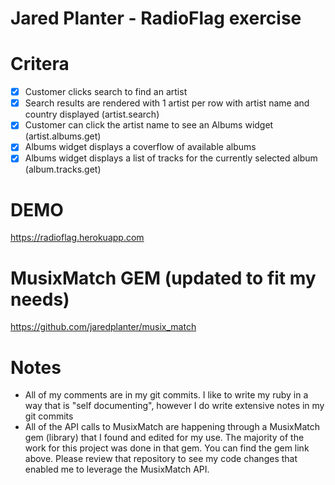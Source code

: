 # Jared Planter - RadioFlag exercise

# Critera
- [x] Customer clicks search to find an artist
- [x] Search results are rendered with 1 artist per row with artist name and country displayed (artist.search)
- [x] Customer can click the artist name to see an Albums widget (artist.albums.get)
- [x] Albums widget displays a coverflow of available albums
- [x] Albums widget displays a list of tracks for the currently selected album (album.tracks.get)

# DEMO
https://radioflag.herokuapp.com

# MusixMatch GEM (updated to fit my needs)
https://github.com/jaredplanter/musix_match

# Notes
* All of my comments are in my git commits. I like to write my ruby in a way that is "self documenting", however I do write extensive notes in my git commits
* All of the API calls to MusixMatch are happening through a MusixMatch gem (library) that I found and edited for my use. The majority of the work for this project was done in that gem. You can find the gem link above. Please review that repository to see my code changes that enabled me to leverage the MusixMatch API.
